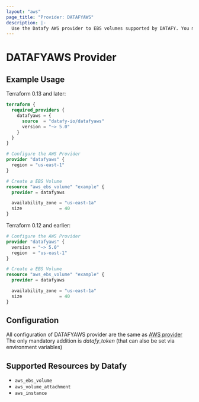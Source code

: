 ```yaml
---
layout: "aws"
page_title: "Provider: DATAFYAWS"
description: |-
  Use the Datafy AWS provider to EBS volumes supported by DATAFY. You must configure the provider with the proper credentials before you can use it.
---
```


# DATAFYAWS Provider

## Example Usage

Terraform 0.13 and later:

```terraform
terraform {
  required_providers {
    datafyaws = {
      source  = "datafy-io/datafyaws"
      version = "~> 5.0"
    }
  }
}

# Configure the AWS Provider
provider "datafyaws" {
  region = "us-east-1"
}

# Create a EBS Volume
resource "aws_ebs_volume" "example" {
  provider = datafyaws

  availability_zone = "us-east-1a"
  size              = 40
}
```

Terraform 0.12 and earlier:

```terraform
# Configure the AWS Provider
provider "datafyaws" {
  version = "~> 5.0"
  region  = "us-east-1"
}

# Create a EBS Volume
resource "aws_ebs_volume" "example" {
  provider = datafyaws

  availability_zone = "us-east-1a"
  size              = 40
}
```

## Configuration

All configuration of DATAFYAWS provider are the same as [AWS provider](https://registry.terraform.io/providers/hashicorp/aws/latest/docs#authentication-and-configuration)  
The only mandatory addition is _datafy_token_ (that can also be set via environment variables)

## Supported Resources by Datafy
* `aws_ebs_volume`
* `aws_volume_attachment`
* `aws_instance`

